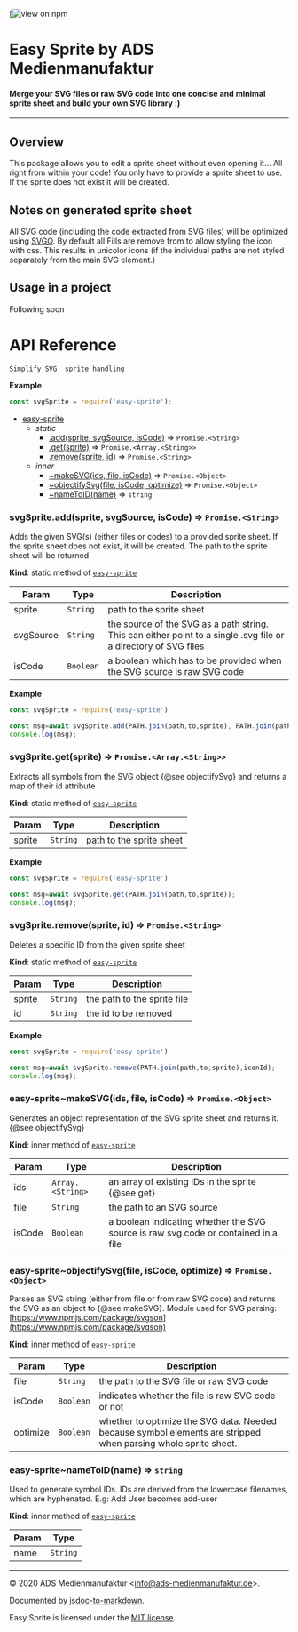 [![view on npm](https://www.npmjs.com/package/@ads-medienmanufaktur/easy-sprite)
# Easy Sprite by ADS Medienmanufaktur
#### Merge your SVG files or raw SVG code into one concise and minimal sprite sheet and build your own SVG library :)

---
## Overview
This package allows you to edit a sprite sheet without even opening it... All right from within your code!
You only have to provide a sprite sheet to use. If the sprite does not exist it will be created.

## Notes on generated sprite sheet
All SVG code (including the code extracted from SVG files) will be optimized using [SVGO](https://github.com/svg/svgo).
By default all Fills are remove from to allow styling the icon with css. This results in unicolor icons (if the individual paths are not styled separately from the main SVG element.)

## Usage in a project
Following soon

# API Reference
    Simplify SVG  sprite handling

**Example**  
```jsconst svgSprite = require('easy-sprite');```

* [easy-sprite](#module_easy-sprite)
    * _static_
        * [.add(sprite, svgSource, isCode)](#module_easy-sprite.add) ⇒ <code>Promise.&lt;String&gt;</code>
        * [.get(sprite)](#module_easy-sprite.get) ⇒ <code>Promise.&lt;Array.&lt;String&gt;&gt;</code>
        * [.remove(sprite, id)](#module_easy-sprite.remove) ⇒ <code>Promise.&lt;String&gt;</code>
    * _inner_
        * [~makeSVG(ids, file, isCode)](#module_easy-sprite..makeSVG) ⇒ <code>Promise.&lt;Object&gt;</code>
        * [~objectifySvg(file, isCode, optimize)](#module_easy-sprite..objectifySvg) ⇒ <code>Promise.&lt;Object&gt;</code>
        * [~nameToID(name)](#module_easy-sprite..nameToID) ⇒ <code>string</code>

<a name="module_easy-sprite.add"></a>

### svgSprite.add(sprite, svgSource, isCode) ⇒ <code>Promise.&lt;String&gt;</code>
Adds the given SVG(s) (either files or codes) to a provided sprite sheet. If the sprite sheet does not exist, it will be created. The path to the sprite sheet will be returned

**Kind**: static method of [<code>easy-sprite</code>](#module_easy-sprite)  

| Param | Type | Description |
| --- | --- | --- |
| sprite | <code>String</code> | path to the sprite sheet |
| svgSource | <code>String</code> | the source of the SVG as a path string. This can either point to a single .svg file or a directory of SVG files |
| isCode | <code>Boolean</code> | a boolean which has to be provided when the SVG source is raw SVG code |

**Example**  
```jsconst svgSprite = require('easy-sprite')const msg=await svgSprite.add(PATH.join(path,to,sprite), PATH.join(path,to,files),false);console.log(msg);```
<a name="module_easy-sprite.get"></a>

### svgSprite.get(sprite) ⇒ <code>Promise.&lt;Array.&lt;String&gt;&gt;</code>
Extracts all symbols from the SVG object {@see objectifySvg} and returns a map of their id attribute

**Kind**: static method of [<code>easy-sprite</code>](#module_easy-sprite)  

| Param | Type | Description |
| --- | --- | --- |
| sprite | <code>String</code> | path to the sprite sheet |

**Example**  
```jsconst svgSprite = require('easy-sprite')const msg=await svgSprite.get(PATH.join(path,to,sprite));console.log(msg);```
<a name="module_easy-sprite.remove"></a>

### svgSprite.remove(sprite, id) ⇒ <code>Promise.&lt;String&gt;</code>
Deletes a specific ID from the given sprite sheet

**Kind**: static method of [<code>easy-sprite</code>](#module_easy-sprite)  

| Param | Type | Description |
| --- | --- | --- |
| sprite | <code>String</code> | the path to the sprite file |
| id | <code>String</code> | the id to be removed |

**Example**  
```jsconst svgSprite = require('easy-sprite')const msg=await svgSprite.remove(PATH.join(path,to,sprite),iconId);console.log(msg);```
<a name="module_easy-sprite..makeSVG"></a>

### easy-sprite~makeSVG(ids, file, isCode) ⇒ <code>Promise.&lt;Object&gt;</code>
Generates an object representation of the SVG sprite sheet and returns it. {@see objectifySvg}

**Kind**: inner method of [<code>easy-sprite</code>](#module_easy-sprite)  

| Param | Type | Description |
| --- | --- | --- |
| ids | <code>Array.&lt;String&gt;</code> | an array of existing IDs in the sprite {@see get} |
| file | <code>String</code> | the path to an SVG source |
| isCode | <code>Boolean</code> | a boolean indicating whether the SVG source is raw svg code or contained in a file |

<a name="module_easy-sprite..objectifySvg"></a>

### easy-sprite~objectifySvg(file, isCode, optimize) ⇒ <code>Promise.&lt;Object&gt;</code>
Parses an SVG string (either from file or from raw SVG code) and returns the SVG as an object to {@see makeSVG}. Module used for SVG parsing: [https://www.npmjs.com/package/svgson](https://www.npmjs.com/package/svgson)

**Kind**: inner method of [<code>easy-sprite</code>](#module_easy-sprite)  

| Param | Type | Description |
| --- | --- | --- |
| file | <code>String</code> | the path to the SVG file or raw SVG code |
| isCode | <code>Boolean</code> | indicates whether the file is raw SVG code or not |
| optimize | <code>Boolean</code> | whether to optimize the SVG data. Needed because symbol elements are stripped when parsing whole sprite sheet. |

<a name="module_easy-sprite..nameToID"></a>

### easy-sprite~nameToID(name) ⇒ <code>string</code>
Used to generate symbol IDs. IDs are derived from the lowercase filenames, which are hyphenated. E.g: Add User becomes add-user

**Kind**: inner method of [<code>easy-sprite</code>](#module_easy-sprite)  

| Param | Type |
| --- | --- |
| name | <code>String</code> | 


* * *

&copy; 2020 ADS Medienmanufaktur &lt;info@ads-medienmanufaktur.de&gt;.

Documented by [jsdoc-to-markdown](https://github.com/jsdoc2md/jsdoc-to-markdown).

Easy Sprite is licensed under the [MIT license](https://github.com/acvm007/Easy-Sprite/blob/master/LICENSE.md).

